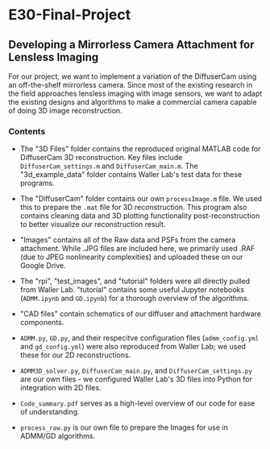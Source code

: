 # E30-Final-Project
## Developing a Mirrorless Camera Attachment for Lensless Imaging

For our project, we want to implement a variation of the DiffuserCam using an off-the-shelf mirrorless camera. Since most of the existing research in the field approaches lensless imaging with image sensors, we want to adapt the existing designs and algorithms to make a commercial camera capable of doing 3D image reconstruction. 

### Contents

- The "3D Files" folder contains the reproduced original MATLAB code for DiffuserCam 3D reconstruction. Key files include `DiffuserCam_settings.m` and `DiffuserCam_main.m`. The "3d_example_data" folder contains Waller Lab's test data for these programs. 

- The "DiffuserCam" folder contains our own `processImage.m` file. We used this to prepare the `.mat` file for 3D reconstruction. This program also contains cleaning data and 3D plotting functionality post-reconstruction to better visualize our reconstruction result.

- "Images" contains all of the Raw data and PSFs from the camera attachment. While .JPG files are included here, we primarily used .RAF (due to JPEG nonlinearity complexities) and uploaded these on our Google Drive. 

- The "rpi", "test_images", and "tutorial" folders were all directly pulled from Waller Lab. "tutorial" contains some useful Jupyter notebooks (`ADMM.ipynb` and `GD.ipynb`) for a thorough overview of the algorithms. 

- "CAD files" contain schematics of our diffuser and attachment hardware components.

- `ADMM.py`, `GD.py`, and their respecitve configuration files (`admm_config.yml` and `gd_config.yml`) were also reproduced from Waller Lab; we used these for our 2D reconstructions. 

- `ADMM3D_solver.py`, `DiffuserCam_main.py`, and `DiffuserCam_settings.py` are our own files - we configured Waller Lab's 3D files into Python for integration with 2D files. 

- `Code_summary.pdf` serves as a high-level overview of our code for ease of understanding. 

- `process_raw.py` is our own file to prepare the Images for use in ADMM/GD algorithms.
